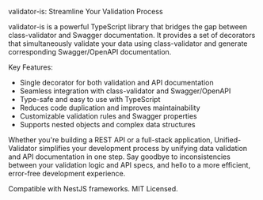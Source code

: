 validator-is: Streamline Your Validation Process

validator-is is a powerful TypeScript library that bridges the gap between class-validator and Swagger documentation. It provides a set of decorators that simultaneously validate your data using class-validator and generate corresponding Swagger/OpenAPI documentation.

Key Features:
- Single decorator for both validation and API documentation
- Seamless integration with class-validator and Swagger/OpenAPI
- Type-safe and easy to use with TypeScript
- Reduces code duplication and improves maintainability
- Customizable validation rules and Swagger properties
- Supports nested objects and complex data structures

Whether you're building a REST API or a full-stack application, Unified-Validator simplifies your development process by unifying data validation and API documentation in one step. Say goodbye to inconsistencies between your validation logic and API specs, and hello to a more efficient, error-free development experience.

Compatible with NestJS frameworks. MIT Licensed.
